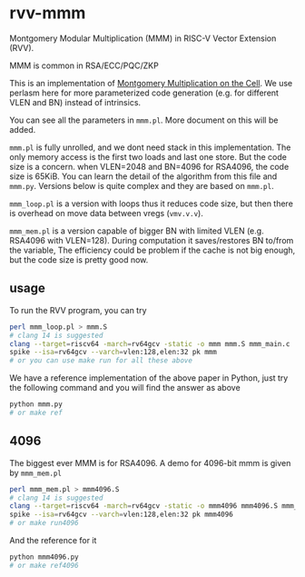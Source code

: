 # rvv-mmm

Montgomery Modular Multiplication (MMM) in RISC-V Vector Extension (RVV).

MMM is common in RSA/ECC/PQC/ZKP

This is an implementation of [Montgomery Multiplication on the Cell](https://link.springer.com/chapter/10.1007/978-3-642-14390-8_50). We use perlasm here for more parameterized code generation (e.g. for different VLEN and BN) instead of intrinsics.

You can see all the parameters in `mmm.pl`. More document on this will be added.

`mmm.pl` is fully unrolled, and we dont need stack in this implementation. The only memory access is the first two loads and last one store. But the code size is a concern. when VLEN=2048 and BN=4096 for RSA4096, the code size is 65KiB. You can learn the detail of the algorithm from this file and `mmm.py`. Versions below is quite complex and they are based on `mmm.pl`.

`mmm_loop.pl` is a version with loops thus it reduces code size, but then there is overhead on move data between vregs (`vmv.v.v`).

`mmm_mem.pl` is a version capable of bigger BN with limited VLEN (e.g. RSA4096 with VLEN=128). During computation it saves/restores BN to/from the variable, The efficiency could be problem if the cache is not big enough, but the code size is pretty good now.

## usage

To run the RVV program, you can try

```bash
perl mmm_loop.pl > mmm.S
# clang 14 is suggested
clang --target=riscv64 -march=rv64gcv -static -o mmm mmm.S mmm_main.c
spike --isa=rv64gcv --varch=vlen:128,elen:32 pk mmm
# or you can use make run for all these above
```

We have a reference implementation of the above paper in Python, just try the following command and you will find the answer as above

```bash
python mmm.py
# or make ref
```

## 4096

The biggest ever MMM is for RSA4096. A demo for 4096-bit mmm is given by `mmm_mem.pl`

```bash
perl mmm_mem.pl > mmm4096.S
# clang 14 is suggested
clang --target=riscv64 -march=rv64gcv -static -o mmm4096 mmm4096.S mmm_main4096.c
spike --isa=rv64gcv --varch=vlen:128,elen:32 pk mmm4096
# or make run4096
```

And the reference for it
```bash
python mmm4096.py
# or make ref4096
```
